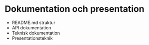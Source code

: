 # Dokumentation och presentation

- README.md struktur
- API dokumentation
- Teknisk dokumentation
- Presentationsteknik
